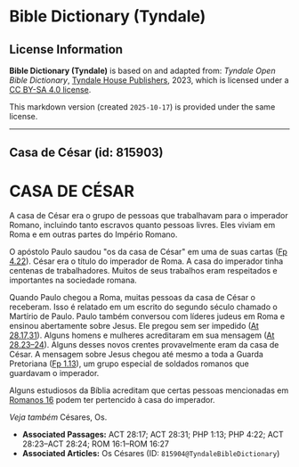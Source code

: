 # Bible Dictionary (Tyndale)

## License Information

**Bible Dictionary (Tyndale)** is based on and adapted from: _Tyndale Open Bible Dictionary_, [Tyndale House Publishers](https://tyndaleopenresources.com/), 2023, which is licensed under a [CC BY-SA 4.0 license](https://creativecommons.org/licenses/by-sa/4.0/legalcode.en).

This markdown version (created `2025-10-17`) is provided under the same license.



--------------------------------

## Casa de César (id: 815903)

CASA DE CÉSAR
=============

A casa de César era o grupo de pessoas que trabalhavam para o imperador Romano, incluindo tanto escravos quanto pessoas livres. Eles viviam em Roma e em outras partes do Império Romano.

O apóstolo Paulo saudou "os da casa de César" em uma de suas cartas ([Fp 4\.22](https://ref.ly/Phil4:22)). César era o título do imperador de Roma. A casa do imperador tinha centenas de trabalhadores. Muitos de seus trabalhos eram respeitados e importantes na sociedade romana.

Quando Paulo chegou a Roma, muitas pessoas da casa de César o receberam. Isso é relatado em um escrito do segundo século chamado o Martírio de Paulo. Paulo também conversou com líderes judeus em Roma e ensinou abertamente sobre Jesus. Ele pregou sem ser impedido ([At 28\.17,31](https://ref.ly/Acts28:17,Acts28:31)). Alguns homens e mulheres acreditaram em sua mensagem ([At 28\.23–24](https://ref.ly/Acts28:23-Acts28:24)). Alguns desses novos crentes provavelmente eram da casa de César. A mensagem sobre Jesus chegou até mesmo a toda a Guarda Pretoriana ([Fp 1\.13](https://ref.ly/Phil1:13)), um grupo especial de soldados romanos que guardavam o imperador.

Alguns estudiosos da Bíblia acreditam que certas pessoas mencionadas em [Romanos 16](https://ref.ly/Rom16:1-Rom16:27) podem ter pertencido à casa do imperador.

*Veja também* Césares, Os.

* **Associated Passages:** ACT 28:17; ACT 28:31; PHP 1:13; PHP 4:22; ACT 28:23–ACT 28:24; ROM 16:1–ROM 16:27
* **Associated Articles:** Os Césares (ID: `815904@TyndaleBibleDictionary`)

